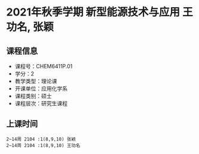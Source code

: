 # 2021年秋季学期 新型能源技术与应用 王功名, 张颖






## 课程信息

- 课程号：CHEM6411P.01
- 学分：2
- 教学类型：理论课
- 开课单位：应用化学系
- 课程类别：硕士
- 课程层次：研究生课程

## 上课时间

```
2~14周 2104 :1(8,9,10) 张颖
2~14周 2104 :1(8,9,10) 王功名
```

